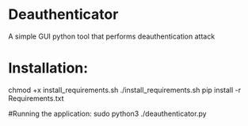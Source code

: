# Deauthenticator
A simple GUI python tool that performs deauthentication attack
# Installation:
chmod +x install_requirements.sh
./install_requirements.sh
pip install -r Requirements.txt

#Running the application:
sudo python3 ./deauthenticator.py
